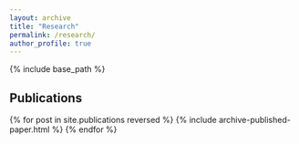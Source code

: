 ```yaml
---
layout: archive
title: "Research"
permalink: /research/
author_profile: true
---
```



<!-- {% if author.googlescholar %}
  You can also find my articles on <u><a href="{{author.googlescholar}}">my Google Scholar profile</a>.</u>
{% endif %}
 -->
{% include base_path %}

## Publications

{% for post in site.publications reversed %}
  {% include archive-published-paper.html %}
{% endfor %}
